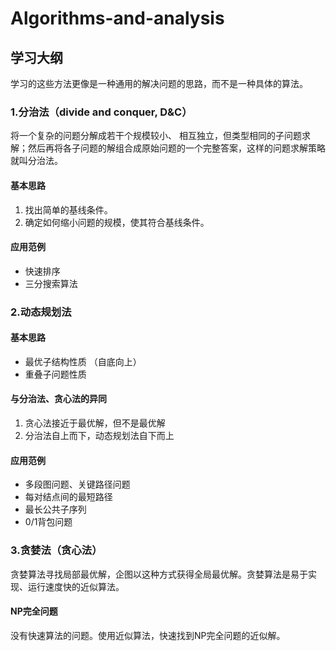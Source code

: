 # Algorithms-and-analysis


## 学习大纲

学习的这些方法更像是一种通用的解决问题的思路，而不是一种具体的算法。

### 1.分治法（divide and conquer, D&C）

将一个复杂的问题分解成若干个规模较小、 相互独立，但类型相同的子问题求解；然后再将各子问题的解组合成原始问题的一个完整答案，这样的问题求解策略就叫分治法。

#### 基本思路

1. 找出简单的基线条件。
2. 确定如何缩小问题的规模，使其符合基线条件。

#### 应用范例

+ 快速排序
+ 三分搜索算法

### 2.动态规划法

#### 基本思路

+ 最优子结构性质 （自底向上）
+ 重叠子问题性质

#### 与分治法、贪心法的异同

1. 贪心法接近于最优解，但不是最优解
2. 分治法自上而下，动态规划法自下而上

#### 应用范例

+ 多段图问题、关键路径问题
+ 每对结点间的最短路径
+ 最长公共子序列
+ 0/1背包问题

### 3.贪婪法（贪心法）

贪婪算法寻找局部最优解，企图以这种方式获得全局最优解。贪婪算法是易于实现、运行速度快的近似算法。

#### NP完全问题

没有快速算法的问题。使用近似算法，快速找到NP完全问题的近似解。
